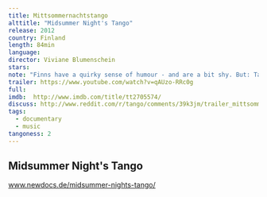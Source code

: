 ```yaml
---
title: Mittsommernachtstango
alttitle: "Midsummer Night's Tango"
release: 2012
country: Finland
length: 84min
language:
director: Viviane Blumenschein
stars:
note: "Finns have a quirky sense of humour - and are a bit shy. But: Tango is THE folk music of the Finns."
trailer: https://www.youtube.com/watch?v=qAUzo-RRc0g
full:
imdb:  http://www.imdb.com/title/tt2705574/
discuss: http://www.reddit.com/r/tango/comments/39k3jm/trailer_mittsommernachtstangoa_midsummer_nights/
tags:
  - documentary
  - music
tangoness: 2
---
```


## Midsummer Night's Tango
www.newdocs.de/midsummer-nights-tango/
